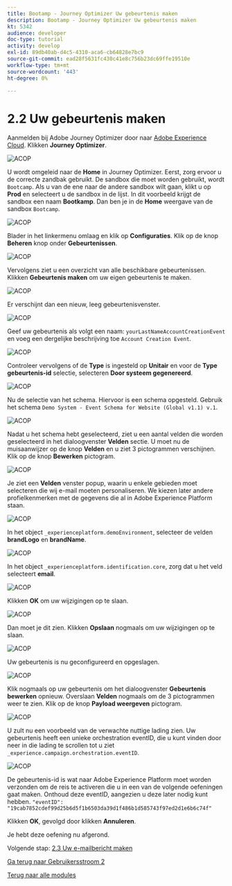 ```yaml
---
title: Bootamp - Journey Optimizer Uw gebeurtenis maken
description: Bootamp - Journey Optimizer Uw gebeurtenis maken
kt: 5342
audience: developer
doc-type: tutorial
activity: develop
exl-id: 89db40ab-d4c5-4310-aca6-cb64828e7bc9
source-git-commit: ead28f5631fc430c41e8c756b23dc69ffe19510e
workflow-type: tm+mt
source-wordcount: '443'
ht-degree: 0%

---
```


# 2.2 Uw gebeurtenis maken

Aanmelden bij Adobe Journey Optimizer door naar [Adobe Experience Cloud](https://experience.adobe.com). Klikken **Journey Optimizer**.

![ACOP](./images/acophome.png)

U wordt omgeleid naar de **Home**  in Journey Optimizer. Eerst, zorg ervoor u de correcte zandbak gebruikt. De sandbox die moet worden gebruikt, wordt `Bootcamp`. Als u van de ene naar de andere sandbox wilt gaan, klikt u op **Prod** en selecteert u de sandbox in de lijst. In dit voorbeeld krijgt de sandbox een naam **Bootkamp**. Dan ben je in de **Home** weergave van de sandbox `Bootcamp`.

![ACOP](./images/acoptriglp.png)

Blader in het linkermenu omlaag en klik op **Configuraties**. Klik op de knop **Beheren** knop onder **Gebeurtenissen**.

![ACOP](./images/acopmenu.png)

Vervolgens ziet u een overzicht van alle beschikbare gebeurtenissen. Klikken **Gebeurtenis maken** om uw eigen gebeurtenis te maken.

![ACOP](./images/emptyevent.png)

Er verschijnt dan een nieuw, leeg gebeurtenisvenster.

![ACOP](./images/emptyevent1.png)

Geef uw gebeurtenis als volgt een naam: `yourLastNameAccountCreationEvent` en voeg een dergelijke beschrijving toe `Account Creation Event`.

![ACOP](./images/eventdescription.png)

Controleer vervolgens of de **Type** is ingesteld op **Unitair** en voor de **Type gebeurtenis-id** selectie, selecteren **Door systeem gegenereerd**.

![ACOP](./images/eventidtype.png)

Nu de selectie van het schema. Hiervoor is een schema opgesteld. Gebruik het schema `Demo System - Event Schema for Website (Global v1.1) v.1`.

![ACOP](./images/eventschema.png)

Nadat u het schema hebt geselecteerd, ziet u een aantal velden die worden geselecteerd in het dialoogvenster **Velden** sectie. U moet nu de muisaanwijzer op de knop **Velden** en u ziet 3 pictogrammen verschijnen. Klik op de knop **Bewerken** pictogram.

![ACOP](./images/eventpayload.png)

Je ziet een **Velden** venster popup, waarin u enkele gebieden moet selecteren die wij e-mail moeten personaliseren.  We kiezen later andere profielkenmerken met de gegevens die al in Adobe Experience Platform staan.

![ACOP](./images/eventfields.png)

In het object `_experienceplatform.demoEnvironment`, selecteer de velden **brandLogo** en **brandName**.

![ACOP](./images/eventpayloadbr.png)

In het object `_experienceplatform.identification.core`, zorg dat u het veld selecteert **email**.

![ACOP](./images/eventpayloadbrid.png)

Klikken **OK** om uw wijzigingen op te slaan.

![ACOP](./images/saveok.png)

Dan moet je dit zien. Klikken **Opslaan** nogmaals om uw wijzigingen op te slaan.

![ACOP](./images/eventsave.png)

Uw gebeurtenis is nu geconfigureerd en opgeslagen.

![ACOP](./images/eventdone.png)

Klik nogmaals op uw gebeurtenis om het dialoogvenster **Gebeurtenis bewerken** opnieuw. Overslaan **Velden** nogmaals om de 3 pictogrammen weer te zien. Klik op de knop **Payload weergeven** pictogram.

![ACOP](./images/viewevent.png)

U zult nu een voorbeeld van de verwachte nuttige lading zien.
Uw gebeurtenis heeft een unieke orchestration eventID, die u kunt vinden door neer in die lading te scrollen tot u ziet `_experience.campaign.orchestration.eventID`.

![ACOP](./images/payloadeventID.png)

De gebeurtenis-id is wat naar Adobe Experience Platform moet worden verzonden om de reis te activeren die u in een van de volgende oefeningen gaat maken. Onthoud deze eventID, aangezien u deze later nodig kunt hebben.
`"eventID": "19cab7852cdef99d25b6d5f1b6503da39d1f486b1d585743f97ed2d1e6b6c74f"`

Klikken **OK**, gevolgd door klikken **Annuleren**.

Je hebt deze oefening nu afgerond.

Volgende stap: [2.3 Uw e-mailbericht maken](./ex3.md)

[Ga terug naar Gebruikersstroom 2](./uc2.md)

[Terug naar alle modules](../../overview.md)
